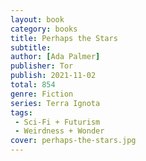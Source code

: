 ```yaml
---
layout: book
category: books
title: Perhaps the Stars
subtitle: 
author: [Ada Palmer]
publisher: Tor
publish: 2021-11-02
total: 854
genre: Fiction
series: Terra Ignota
tags: 
 - Sci-Fi + Futurism
 - Weirdness + Wonder
cover: perhaps-the-stars.jpg
---
```


